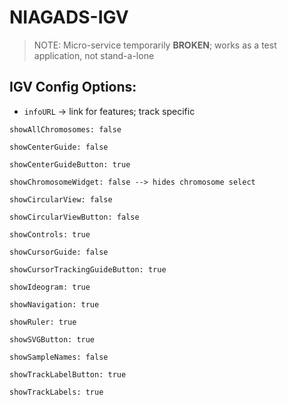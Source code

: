 # NIAGADS-IGV 

> NOTE: Micro-service temporarily **BROKEN**; works as a test application, not stand-a-lone

## IGV Config Options: 

* `infoURL` -> link for features; track specific

```
showAllChromosomes: false
​
showCenterGuide: false
​
showCenterGuideButton: true
​
showChromosomeWidget: false --> hides chromosome select
​
showCircularView: false
​
showCircularViewButton: false
​
showControls: true
​
showCursorGuide: false
​
showCursorTrackingGuideButton: true
​
showIdeogram: true
​
showNavigation: true
​
showRuler: true
​
showSVGButton: true
​
showSampleNames: false
​
showTrackLabelButton: true
​
showTrackLabels: true
```
